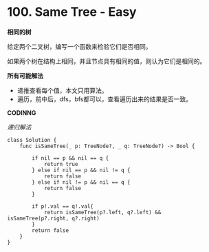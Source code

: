 # 100. Same Tree - Easy
**相同的树**

给定两个二叉树，编写一个函数来检验它们是否相同。

如果两个树在结构上相同，并且节点具有相同的值，则认为它们是相同的。

**所有可能解法**

- 递推查看每个值，本文只用算法。
- 遍历，前中后，dfs，bfs都可以，查看遍历出来的结果是否一致。

**CODINNG**

*递归解法*
```
class Solution {
    func isSameTree(_ p: TreeNode?, _ q: TreeNode?) -> Bool {

        if nil == p && nil == q {
            return true
        } else if nil == p && nil != q {
            return false
        } else if nil != p && nil == q {
            return false
        }

        if p!.val == q!.val{
            return isSameTree(p?.left, q?.left) && isSameTree(p?.right, q?.right)
        }
        return false
    }
}
```
